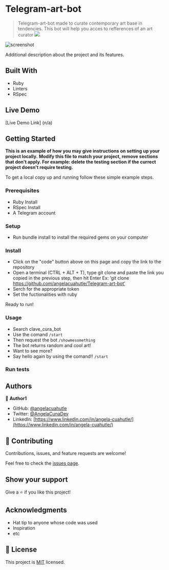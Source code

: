 # Telegram-art-bot
> Telegram-art-bot made to curate contemporary art base in tendencies. This bot will help you acces to refferences of an art curator 
![](https://img.shields.io/badge/Microverse-blueviolet)

![screenshot](./ar-bot.png)

Additional description about the project and its features.

## Built With

- Ruby
- Linters
- RSpec

## Live Demo

[Live Demo Link] (n/a)

## Getting Started

**This is an example of how you may give instructions on setting up your project locally.**
**Modify this file to match your project, remove sections that don't apply. For example: delete the testing section if the currect project doesn't require testing.**


To get a local copy up and running follow these simple example steps.

### Prerequisites

- Ruby Install
- RSpec Install
- A Telegram account 

### Setup

- Run bundle install to install the required gems on your computer

### Install

- Click on the "code" button above on this page and copy the link to the repository
- Open a terminal (CTRL + ALT + T), type git clone and paste the link you copied in the previous step, then hit Enter Ex: ‘git clone https://github.com/angelacuahutle/Telegram-art-bot’
- Serch for the appropriate token
- Set the fuctionalities with ruby 

Ready to run!

### Usage

- Search clave_cura_bot
- Use the comand ```/start```
- Then request the bot ```/showmesomething```
- The bot returns random and cool art! 
- Want to see more?
- Say hello again by using the comand!! ```/start```

### Run tests



## Authors

👤 **Author1**

- GitHub: [@angelacuahutle](https://github.com/angelacuahutle)
- Twitter: [@AngelaCunaDev](https://twitter.com/AngelaCunaDev)
- LinkedIn: [https://www.linkedin.com/in/angela-cuahutle/](https://www.linkedin.com/in/angela-cuahutle/)

## 🤝 Contributing

Contributions, issues, and feature requests are welcome!

Feel free to check the [issues page](../../issues/).

## Show your support

Give a ⭐️ if you like this project!

## Acknowledgments

- Hat tip to anyone whose code was used
- Inspiration
- etc

## 📝 License

This project is [MIT](./MIT.md) licensed.
